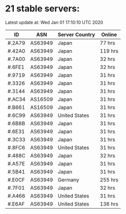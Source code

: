 # 21 stable servers:

Latest update at: Wed Jan 01 17:10:10 UTC 2020

| ID | ASN | Server Country | Online |
| -- | --- | -------------- | ------ |
| #.2A79 | AS63949 | Japan | 77 hrs |
| #.42A0 | AS63949 | Japan | 119 hrs |
| #.7A00 | AS63949 | Japan | 32 hrs |
| #.6FE1 | AS63949 | Japan | 32 hrs |
| #.9719 | AS63949 | Japan | 31 hrs |
| #.3326 | AS63949 | Japan | 31 hrs |
| #.3144 | AS63949 | Japan | 31 hrs |
| #.AC34 | AS16509 | Japan | 31 hrs |
| #.B661 | AS16509 | Japan | 31 hrs |
| #.6C99 | AS63949 | United States | 31 hrs |
| #.6B8B | AS63949 | Japan | 31 hrs |
| #.6E31 | AS63949 | Japan | 31 hrs |
| #.3C33 | AS63949 | Japan | 31 hrs |
| #.8FC6 | AS63949 | United States | 31 hrs |
| #.488C | AS63949 | Japan | 32 hrs |
| #.A57E | AS63949 | Japan | 31 hrs |
| #.5B41 | AS63949 | Japan | 31 hrs |
| #.E0CF | AS63949 | Germany | 255 hrs |
| #.7F01 | AS63949 | Japan | 32 hrs |
| #.A466 | AS63949 | United States | 31 hrs |
| #.E6AF | AS63949 | United States | 136 hrs |


